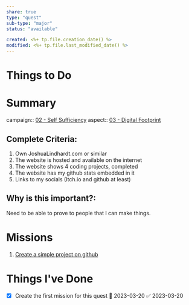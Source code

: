 ```yaml
---
share: true
type: "quest"
sub-type: "major"
status: "available"

created: <%+ tp.file.creation_date() %> 
modified: <%+ tp.file.last_modified_date() %>
---
```

 
 
# Things to Do


# Summary
campaign:: [02 - Self Sufficiency](./02%20-%20Self%20Sufficiency.md)
aspect:: [03 - Digital Footprint](03%20-%20Digital%20Footprint.md)

## Complete Criteria:
1. Own JoshuaLindhardt.com or similar
2. The website is hosted and available on the internet
3. The website shows 4 coding projects, completed
4. The website has my github stats embedded in it
5. Links to my socials (Itch.io and github at least)

## Why is this important?:
Need to be able to prove to people that I can make things.

# Missions
1. [Create a simple project on github](./Create%20a%20simple%20project%20on%20github.md)

# Things I've Done
- [x] Create the first mission for this quest 🛫 2023-03-20 ✅ 2023-03-20